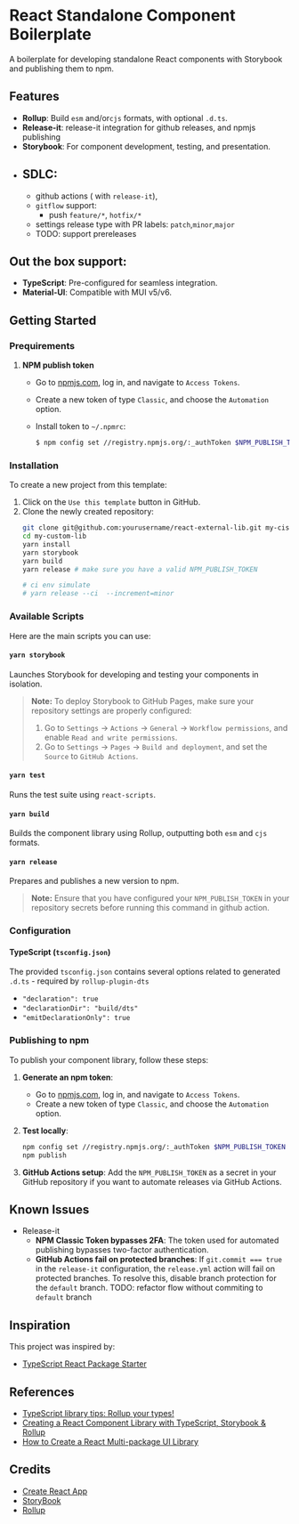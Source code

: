 # React Standalone Component Boilerplate

A boilerplate for developing standalone React components with Storybook and publishing them to npm.

## Features

- **Rollup**: Build  `esm` and/or`cjs` formats, with optional `.d.ts`.
- **Release-it**: release-it integration for github releases, and npmjs publishing
- **Storybook**: For component development, testing, and presentation.
- **SDLC**: 
    - 
    - github actions ( with `release-it`), 
    - `gitflow` support:
        - push `feature/*`, `hotfix/*`
    - settings release type with PR labels: `patch`,`minor`,`major`
    - TODO: support prereleases 


## Out the box support:
- **TypeScript**: Pre-configured for seamless integration.
- **Material-UI**: Compatible with MUI v5/v6.

## Getting Started


### Prequirements
1. **NPM publish token**

    - Go to [npmjs.com](https://npmjs.com), log in, and navigate to `Access Tokens`.
    - Create a new token of type `Classic`, and choose the `Automation` option.

    - Install token to `~/.npmrc`:
        ```bash
        $ npm config set //registry.npmjs.org/:_authToken $NPM_PUBLISH_TOKEN
        ```

### Installation

To create a new project from this template:

1. Click on the `Use this template` button in GitHub.
2. Clone the newly created repository:
    ```bash
    git clone git@github.com:yourusername/react-external-lib.git my-cistom-lib
    cd my-custom-lib
    yarn install
    yarn storybook
    yarn build
    yarn release # make sure you have a valid NPM_PUBLISH_TOKEN
    
    # ci env simulate
    # yarn release --ci  --increment=minor
    ```




### Available Scripts

Here are the main scripts you can use:

#### `yarn storybook`

Launches Storybook for developing and testing your components in isolation.

> **Note:** To deploy Storybook to GitHub Pages, make sure your repository settings are properly configured:
>
> 1. Go to `Settings` -> `Actions` -> `General` -> `Workflow permissions`, and enable `Read and write permissions`.
> 2. Go to `Settings` -> `Pages` -> `Build and deployment`, and set the `Source` to `GitHub Actions`.

#### `yarn test`

Runs the test suite using `react-scripts`.

#### `yarn build`

Builds the component library using Rollup, outputting both `esm` and `cjs` formats.

#### `yarn release`

Prepares and publishes a new version to npm.

> **Note:** Ensure that you have configured your `NPM_PUBLISH_TOKEN` in your repository secrets before running this command in github action.

### Configuration

#### TypeScript (`tsconfig.json`)

The provided `tsconfig.json` contains several options related to generated `.d.ts` - required by `rollup-plugin-dts`
- `"declaration": true`
- `"declarationDir": "build/dts"`
- `"emitDeclarationOnly": true`



### Publishing to npm

To publish your component library, follow these steps:

1. **Generate an npm token**:
    - Go to [npmjs.com](https://npmjs.com), log in, and navigate to `Access Tokens`.
    - Create a new token of type `Classic`, and choose the `Automation` option.

2. **Test locally**:
    ```bash
    npm config set //registry.npmjs.org/:_authToken $NPM_PUBLISH_TOKEN
    npm publish
    ```

3. **GitHub Actions setup**:
    Add the `NPM_PUBLISH_TOKEN` as a secret in your GitHub repository if you want to automate releases via GitHub Actions.


## Known Issues

- Release-it
    - **NPM Classic Token bypasses 2FA**: The token used for automated publishing bypasses two-factor authentication.
    - **GitHub Actions fail on protected branches**: If `git.commit === true` in the `release-it` configuration, the `release.yml` action will fail on protected branches. 
    To resolve this, disable branch protection for the `default` branch. 
     TODO: refactor flow without commiting to `default`  branch

## Inspiration

This project was inspired by:

- [TypeScript React Package Starter](https://github.com/TimMikeladze/typescript-react-package-starter)

## References
- [TypeScript library tips: Rollup your types!](https://medium.com/@martin_hotell/typescript-library-tips-rollup-your-types-995153cc81c7)
- [Creating a React Component Library with TypeScript, Storybook & Rollup](https://blog.cristiana.tech/creating-a-react-component-library-with-typescript-storybook-and-rollup)
- [How to Create a React Multi-package UI Library](https://medium.com/@maayan_37411/how-to-create-a-react-multi-package-ui-library-2ba6ae0909b6)

## Credits
- [Create React App](https://github.com/facebook/create-react-app)
- [StoryBook](https://storybook.js.org/)
- [Rollup](https://rollupjs.org/) 
